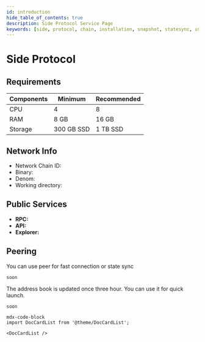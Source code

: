 ```yaml
---
id: introduction
hide_table_of_contents: true
description: Side Protocol Service Page
keywords: [side, protocol, chain, installation, snapshot, statesync, useful commands]
---
```

# Side Protocol

## Requirements

| Components | Minimum | **Recommended** |
| ------------ | ------------ | ------------ |
| CPU |	4 | 8 |
| RAM	| 8 GB | 16 GB |
| Storage	| 300 GB SSD | 1 TB SSD |

## Network Info 
* Network Chain ID: 
* Binary: 
* Denom:
* Working directory:

## Public Services
* **RPC:** 
* **API:** 
* **Explorer:** 

## Peering
You can use peer for fast connection or state sync 
```shell
soon
```
The address book is updated once three hour. You can use it for quick launch.
```shell
soon
```






```
mdx-code-block
import DocCardList from '@theme/DocCardList';

<DocCardList />
```
